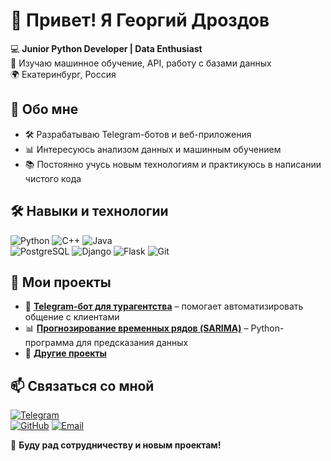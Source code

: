 # 👋 Привет! Я Георгий Дроздов  

💻 **Junior Python Developer | Data Enthusiast**  
🎯 Изучаю машинное обучение, API, работу с базами данных  
🌍 Екатеринбург, Россия  

## 🚀 Обо мне  
- 🛠️ Разрабатываю Telegram-ботов и веб-приложения  
- 📊 Интересуюсь анализом данных и машинным обучением  
- 📚 Постоянно учусь новым технологиям и практикуюсь в написании чистого кода  

## 🛠️ Навыки и технологии  
![Python](https://img.shields.io/badge/Python-3776AB?style=for-the-badge&logo=python&logoColor=white)
![C++](https://img.shields.io/badge/C++-00599C?style=for-the-badge&logo=cplusplus&logoColor=white)
![Java](https://img.shields.io/badge/Java-007396?style=for-the-badge&logo=java&logoColor=white)  
![PostgreSQL](https://img.shields.io/badge/PostgreSQL-316192?style=for-the-badge&logo=postgresql&logoColor=white)
![Django](https://img.shields.io/badge/Django-092E20?style=for-the-badge&logo=django&logoColor=white)
![Flask](https://img.shields.io/badge/Flask-000000?style=for-the-badge&logo=flask&logoColor=white)
![Git](https://img.shields.io/badge/Git-F05032?style=for-the-badge&logo=git&logoColor=white)  

## 📌 Мои проекты  
- 🚀 **[Telegram-бот для турагентства](https://github.com/GeorgeBlackbird/U-ON_Notifications_Bot)** – помогает автоматизировать общение с клиентами  
- 📊 **[Прогнозирование временных рядов (SARIMA)](https://github.com/GeorgeBlackbird/SARIMA)** – Python-программа для предсказания данных  
- 📁 **[Другие проекты](https://github.com/GeorgeBlackbird?tab=repositories)**  

## 📫 Связаться со мной  
[![Telegram](https://img.shields.io/badge/Telegram-26A5E4?style=for-the-badge&logo=telegram&logoColor=white)](https://t.me/maad_kid)  
[![GitHub](https://img.shields.io/badge/GitHub-181717?style=for-the-badge&logo=github&logoColor=white)](https://github.com/GeorgeBlackbird)
[![Email](https://img.shields.io/badge/Email-D14836?style=for-the-badge&logo=gmail&logoColor=white)](mailto:drozdoff.georgiy@yandex.ru)

🚀 **Буду рад сотрудничеству и новым проектам!**  
